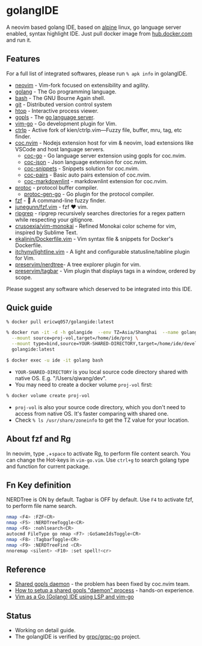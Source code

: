 # golangIDE

A neovim based golang IDE, based on [alpine](https://www.alpinelinux.org/) linux, go language server enabled, syntax highlight IDE. Just pull docker image from [hub.docker.com](https://hub.docker.com/r/ericwq057/golangide) and run it.

## Features

For a full list of integrated softwares, please run `% apk info` in golangIDE.

- [neovim](https://neovim.io) - Vim-fork focused on extensibility and agility.
- [golang](https://golang.org/) - The Go programming language.
- [bash](https://www.gnu.org/software/bash/bash.html) - The GNU Bourne Again shell.
- [git](https://www.git-scm.com/) - Distributed version control system
- [htop](https://htop.dev/) - Interactive process viewer.
- [gopls](https://github.com/golang/tools) - The [go language server](https://pkg.go.dev/golang.org/x/tools/gopls#section-directories).
- [vim-go](https://github.com/fatih/vim-go) - Go development plugin for Vim.
- [ctrlp](https://github.com/ctrlpvim/ctrlp.vim) - Active fork of kien/ctrlp.vim—Fuzzy file, buffer, mru, tag, etc finder.
- [coc.nvim](https://github.com/neoclide/coc.nvim) - Nodejs extension host for vim & neovim, load extensions like VSCode and host language servers.
  - [coc-go](https://github.com/josa42/coc-go) - Go language server extension using gopls for coc.nvim.
  - [coc-json](https://github.com/neoclide/coc-json) - Json language extension for coc.nvim.
  - [coc-snippets](https://github.com/neoclide/coc-snippets) - Snippets solution for coc.nvim.
  - [coc-pairs](https://github.com/neoclide/coc-pairs) - Basic auto pairs extension of coc.nvim.
  - [coc-markdownlint](https://github.com/fannheyward/coc-markdownlint) - markdownlint extension for coc.nvim.
- [protoc](https://developers.google.com/protocol-buffers/docs/downloads) - protocol buffer compiler.
  - [protoc-gen-go](google.golang.org/grpc/cmd/protoc-gen-go-grpc) - Go plugin for the protocol compiler.
- [fzf](https://github.com/junegunn/fzf) - 🌸 A command-line fuzzy finder.
- [junegunn/fzf.vim](https://github.com/junegunn/fzf.vim) - fzf ❤️  vim.
- [ripgrep](https://github.com/BurntSushi/ripgrep) - ripgrep recursively searches directories for a regex pattern while respecting your gitignore.
- [crusoexia/vim-monokai](https://github.com/crusoexia/vim-monokai) - Refined Monokai color scheme for vim, inspired by Sublime Text.
- [ekalinin/Dockerfile.vim](https://github.com/ekalinin/Dockerfile.vim) - Vim syntax file & snippets for Docker's Dockerfile.
- [itchyny/lightline.vim](https://github.com/itchyny/lightline.vim) - A light and configurable statusline/tabline plugin for Vim.
- [preservim/nerdtree](https://github.com/preservim/nerdtree)- A tree explorer plugin for vim.
- [preservim/tagbar](https://github.com/preservim/tagbar) - Vim plugin that displays tags in a window, ordered by scope.

Please suggest any software which deserved to be integrated into this IDE.

## Quick guide

```sh
% docker pull ericwq057/golangide:latest

% docker run -it -d -h golangide  --env TZ=Asia/Shanghai  --name golang \
  --mount source=proj-vol,target=/home/ide/proj \
  --mount type=bind,source=YOUR-SHARED-DIRECTORY,target=/home/ide/develop \
  golangide:latest

$ docker exec -u ide -it golang bash
```

- `YOUR-SHARED-DIRECTORY` is you local source code directory shared with native OS. E.g. "/Users/qiwang/dev".
- You may need to create a docker volume `proj-vol` first:

```sh
% docker volume create proj-vol
```

- `proj-vol` is also your source code directory, which you don't need to access from native OS. It's faster comparing with shared one.
- Check `% ls /usr/share/zoneinfo` to get the TZ value for your location.

## About fzf and Rg

In neovim, type `,`+`space` to activate Rg, to perform file content search. You can change the Hot-keys in `vim-go.vim`. Use `ctrl+g` to search golang type and function for current package.

## Fn Key definition

NERDTree is ON by default. Tagbar is OFF by default. Use `F4` to activate fzf, to perform file name search.

```sh
nmap <F4> :FZF<CR>
nmap <F5> :NERDTreeToggle<CR>
nmap <F6> :nohlsearch<CR>
autocmd FileType go nmap <F7> :GoSameIdsToggle<CR>
nmap <F8> :TagbarToggle<CR>
nmap <F9> :NERDTreeFind <CR>
nnoremap <silent> <F10> :set spell!<cr>
```

## Reference

- [Shared gopls daemon](shared-gopls-daemon.md) - the problem has been fixed by coc.nvim team.
- [How to setup a shared gopls "daemon" process](setup.md) - hands-on experience.
- [Vim as a Go (Golang) IDE using LSP and vim-go](https://octetz.com/docs/2019/2019-04-24-vim-as-a-go-ide/)

## Status

- Working on detail guide.
- The golangIDE is verified by [grpc/grpc-go](https://github.com/grpc/grpc-go) project.
